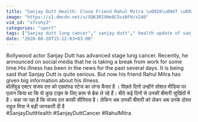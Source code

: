```yaml
---
title: "Sanjay Dutt Health: Close Friend Rahul Mitra \u0928\u0947 \u0926\u0940 \u092c\u0940\u092e\u093e\u0930\u0940 \u092a\u0930 Big Update \u0964 \u0935\u0928\u0907\u0902\u0921\u093f\u092f\u093e \u0939\u093f\u0902\u0926\u0940"
image: "https://s1.dmcdn.net/v/SQKJR1VHe8C5vzNfH/x240"
vid_id: "x7vshy3"
categories: "sport"
tags: ["Sanjay dutt lung cancer"," sanjay dutt"," health update of sanjay dutt"]
date: "2020-08-28T15:12:03+03:00"
---
```

Bollywood actor Sanjay Dutt has advanced stage lung cancer. Recently, he announced on social media that he is taking a break from work for some time.His illness has been in the news for the past several days. It is being said that Sanjay Dutt is quite serious. But now his friend Rahul Mitra has given big information about his illness.  <br>बॉलीवुड एक्टर संजय दत्त को एडवांस्ड स्टेज का लंग्स कैंसर है । पिछले दिनों उन्होंने सोशल मीडिया पर एलान किया था कि वो कुछ टाइम के लिए काम से ब्रेक ले रहे हैं। बीते कई दिनों से उनकी बीमारी सुर्खियों में है।  कहा जा रहा है कि संजय दत्त काफी सीरियस है। लेकिन अब उनकी बीमारी को लेकर अब उनके दोस्त राहुल मित्रा ने बड़ी जानकारी दी है  <br>#SanjayDuttHealth #SanjayDuttCancer #RahulMitra

